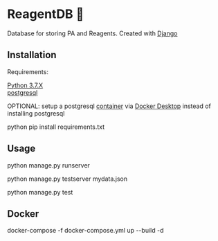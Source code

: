 # ReagentDB :custard:

Database for storing PA and Reagents. Created with [Django](https://www.djangoproject.com/)

Installation
------------
Requirements:

  [Python 3.7.X](https://www.python.org/downloads/)  
  [postgresql](https://www.postgresql.org/download/)
  
  OPTIONAL:
    setup a postgresql [container](https://hub.docker.com/_/postgres) via [Docker Desktop](https://docs.docker.com/docker-for-windows/install/) instead of installing postgresql
    
python pip install requirements.txt
  
Usage
------------
python manage.py runserver

python manage.py testserver mydata.json

python manage.py test


Docker
------------
docker-compose -f docker-compose.yml up --build -d